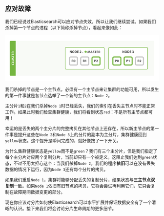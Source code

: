 ## 应对故障

我们已经说过Elasticsearch可以应对节点失效，所以让我们继续尝试。如果我们杀掉第一个节点的进程（以下简称杀掉节点），看起来像如此：

![杀掉一个节点后的集群](../images/02-06_node_failure.png)

我们杀掉的节点是一个主节点。必须有一个主节点来让集群的功能可用，所以发生的第一件事就是各节点选举了一个新的主节点：`Node 2`。

主分片`1`和`2`在我们杀掉`Node 1`时已经丢失，我们的索引在丢失主节点时不能正常工作。如果此时我们检查集群健康，我们将看到状态`red`：不是所有主节点都可用！

幸运的是丢失的两个主分片的完整拷贝在其他节点上还存在，所以新主节点的第一件事是提升这些在`Node 2`和`Node 3`上的分片的副本为主分片，集群健康回到`yellow`状态。这个提升是瞬间完成的，就好像按了一下开关。

为什么集群健康状态是`yellow`而不是`green`？我们有三个主分片，但是我们指定了每个主分片对应两个复制分片，当前却只有一个被定义。这阻止我们达到`green`状态，不过不用太担心这个：当我们杀掉`Node 2`，我们的程序**依旧**可以在没有丢失数据的情况下运行，因为`Node 3`还有每个分片的拷贝。

如果我们重启`Node 1`，集群将能够分配丢失的复制分片，结果状态与**三主节点双复制**一致。如果`Node 1`依旧有旧节点的拷贝，它将会尝试再利用它们，它只会复制在故障期间数据变更的部分。

现在你应该对分片如何使Elasticsearch可以水平扩展并保证数据安全有了一个清晰的认识。接下来我们将会讨论分片生命周期的更多细节。
